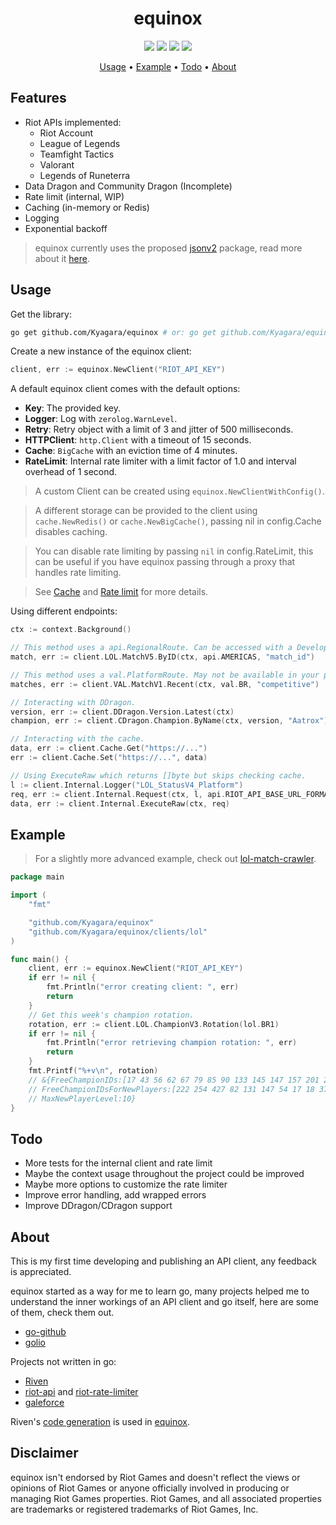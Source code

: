 <div align="center">
	<h1>equinox</h1>
	<img src="https://img.shields.io/github/go-mod/go-version/Kyagara/equinox?style=flat-square&label=go">
	<a href="https://github.com/Kyagara/equinox/tags"><img src="https://img.shields.io/github/v/tag/Kyagara/equinox?label=release&style=flat-square"/></a>
	<a href="https://pkg.go.dev/github.com/Kyagara/equinox"><img src="https://img.shields.io/static/v1?label=godoc&message=reference&color=blue&style=flat-square"/></a>
	<a href="https://codecov.io/gh/Kyagara/equinox"><img src="https://img.shields.io/codecov/c/github/Kyagara/equinox?style=flat-square&color=blue&label=coverage"/></a>
	<p>
		<a href="#usage">Usage</a> •
		<a href="#example">Example</a> •
		<a href="#todo">Todo</a> •
		<a href="#about">About</a>
	</p>
</div>

## Features

- Riot APIs implemented:
  - Riot Account
  - League of Legends
  - Teamfight Tactics
  - Valorant
  - Legends of Runeterra
- Data Dragon and Community Dragon (Incomplete)
- Rate limit (internal, WIP)
- Caching (in-memory or Redis)
- Logging
- Exponential backoff

> equinox currently uses the proposed [jsonv2](https://github.com/go-json-experiment/json) package, read more about it [here](https://github.com/golang/go/discussions/63397).

## Usage

Get the library:

```bash
go get github.com/Kyagara/equinox # or: go get github.com/Kyagara/equinox@main
```

Create a new instance of the equinox client:

```go
client, err := equinox.NewClient("RIOT_API_KEY")
```

A default equinox client comes with the default options:

- **Key**: The provided key.
- **Logger**: Log with `zerolog.WarnLevel`.
- **Retry**: Retry object with a limit of 3 and jitter of 500 milliseconds.
- **HTTPClient**: `http.Client` with a timeout of 15 seconds.
- **Cache**: `BigCache` with an eviction time of 4 minutes.
- **RateLimit**: Internal rate limiter with a limit factor of 1.0 and interval overhead of 1 second.

> A custom Client can be created using `equinox.NewClientWithConfig()`.

> A different storage can be provided to the client using `cache.NewRedis()` or `cache.NewBigCache()`, passing nil in config.Cache disables caching.

> You can disable rate limiting by passing `nil` in config.RateLimit, this can be useful if you have equinox passing through a proxy that handles rate limiting.

> See [Cache](https://github.com/Kyagara/equinox/tree/main/cache) and [Rate limit](https://github.com/Kyagara/equinox/tree/main/ratelimit) for more details.

Using different endpoints:

```go
ctx := context.Background()

// This method uses a api.RegionalRoute. Can be accessed with a Development key.
match, err := client.LOL.MatchV5.ByID(ctx, api.AMERICAS, "match_id")

// This method uses a val.PlatformRoute. May not be available in your policy.
matches, err := client.VAL.MatchV1.Recent(ctx, val.BR, "competitive")

// Interacting with DDragon.
version, err := client.DDragon.Version.Latest(ctx)
champion, err := client.CDragon.Champion.ByName(ctx, version, "Aatrox")

// Interacting with the cache.
data, err := client.Cache.Get("https://...")
err := client.Cache.Set("https://...", data)

// Using ExecuteRaw which returns []byte but skips checking cache.
l := client.Internal.Logger("LOL_StatusV4_Platform")
req, err := client.Internal.Request(ctx, l, api.RIOT_API_BASE_URL_FORMAT, http.MethodGet, lol.BR1, "/lol/status/v4/platform-data", "", nil)
data, err := client.Internal.ExecuteRaw(ctx, req)
```

## Example

> For a slightly more advanced example, check out [lol-match-crawler](https://github.com/Kyagara/lol-match-crawler).

```go
package main

import (
	"fmt"

	"github.com/Kyagara/equinox"
	"github.com/Kyagara/equinox/clients/lol"
)

func main() {
	client, err := equinox.NewClient("RIOT_API_KEY")
	if err != nil {
		fmt.Println("error creating client: ", err)
		return
	}
	// Get this week's champion rotation.
	rotation, err := client.LOL.ChampionV3.Rotation(lol.BR1)
	if err != nil {
		fmt.Println("error retrieving champion rotation: ", err)
		return
	}
	fmt.Printf("%+v\n", rotation)
	// &{FreeChampionIDs:[17 43 56 62 67 79 85 90 133 145 147 157 201 203 245 518]
	// FreeChampionIDsForNewPlayers:[222 254 427 82 131 147 54 17 18 37]
	// MaxNewPlayerLevel:10}
}
```

## Todo

- More tests for the internal client and rate limit
- Maybe the context usage throughout the project could be improved
- Maybe more options to customize the rate limiter
- Improve error handling, add wrapped errors
- Improve DDragon/CDragon support

## About

This is my first time developing and publishing an API client, any feedback is appreciated.

equinox started as a way for me to learn go, many projects helped me to understand the inner workings of an API client and go itself, here are some of them, check them out.

- [go-github](https://github.com/google/go-github)
- [golio](https://github.com/KnutZuidema/golio)

Projects not written in go:

- [Riven](https://github.com/MingweiSamuel/Riven)
- [riot-api](https://github.com/fightmegg/riot-api) and [riot-rate-limiter](https://github.com/fightmegg/riot-rate-limiter)
- [galeforce](https://github.com/bcho04/galeforce)

Riven's [code generation](https://github.com/MingweiSamuel/Riven/tree/v/2.x.x/riven/srcgen) is used in [equinox](https://github.com/Kyagara/equinox/tree/main/srcgen).

## Disclaimer

equinox isn't endorsed by Riot Games and doesn't reflect the views or opinions of Riot Games or anyone officially involved in producing or managing Riot Games properties. Riot Games, and all associated properties are trademarks or registered trademarks of Riot Games, Inc.
